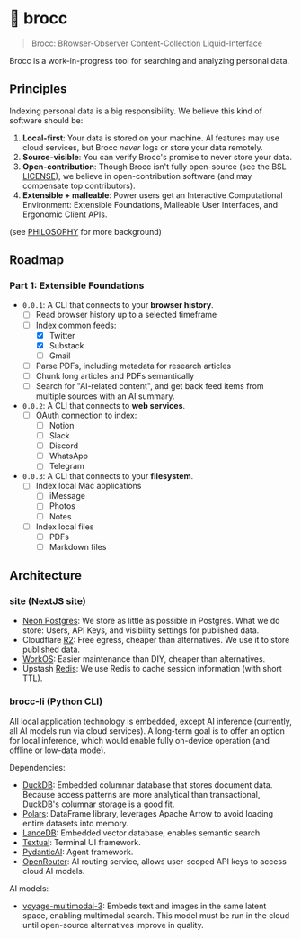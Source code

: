 # 🥦 brocc

> Brocc: BRowser-Observer Content-Collection Liquid-Interface

Brocc is a work-in-progress tool for searching and analyzing personal data.

## Principles

Indexing personal data is a big responsibility. We believe this kind of software should be:

1. **Local-first**: Your data is stored on your machine. AI features may use cloud services, but Brocc _never_ logs or store your data remotely.
2. **Source-visible**: You can verify Brocc's promise to never store your data.
3. **Open-contribution**: Though Brocc isn't fully open-source (see the BSL [LICENSE](LICENSE.md)), we believe in open-contribution software (and may compensate top contributors).
4. **Extensible + malleable**: Power users get an Interactive Computational Environment: Extensible Foundations, Malleable User Interfaces, and Ergonomic Client APIs.

(see [PHILOSOPHY](._NOTES/PHILOSOPHY.md) for more background)

## Roadmap

### Part 1: Extensible Foundations

- `0.0.1`: A CLI that connects to your **browser history**.
  - [ ] Read browser history up to a selected timeframe
  - [ ] Index common feeds:
    - [x] Twitter
    - [x] Substack
    - [ ] Gmail
  - [ ] Parse PDFs, including metadata for research articles
  - [ ] Chunk long articles and PDFs semantically
  - [ ] Search for "AI-related content", and get back feed items from multiple sources with an AI summary.
- `0.0.2`: A CLI that connects to **web services**.
  - [ ] OAuth connection to index:
    - [ ] Notion
    - [ ] Slack
    - [ ] Discord
    - [ ] WhatsApp
    - [ ] Telegram
- `0.0.3`: A CLI that connects to your **filesystem**.
  - [ ] Index local Mac applications
    - [ ] iMessage
    - [ ] Photos
    - [ ] Notes
  - [ ] Index local files
    - [ ] PDFs
    - [ ] Markdown files

## Architecture

### site (NextJS site)

- [Neon Postgres](https://neon.tech/docs/introduction): We store as little as possible in Postgres. What we do store: Users, API Keys, and visibility settings for published data.
- Cloudflare [R2](https://developers.cloudflare.com/r2): Free egress, cheaper than alternatives. We use it to store published data.
- [WorkOS](https://workos.com): Easier maintenance than DIY, cheaper than alternatives.
- Upstash [Redis](https://upstash.com/docs/redis/overall/getstarted): We use Redis to cache session information (with short TTL).

### brocc-li (Python CLI)

All local application technology is embedded, except AI inference (currently, all AI models run via cloud services). A long-term goal is to offer an option for local inference, which would enable fully on-device operation (and offline or low-data mode).

Dependencies:

- [DuckDB](https://duckdb.org): Embedded columnar database that stores document data. Because access patterns are more analytical than transactional, DuckDB's columnar storage is a good fit.
- [Polars](https://docs.pola.rs): DataFrame library, leverages Apache Arrow to avoid loading entire datasets into memory.
- [LanceDB](https://github.com/lancedb/lancedb): Embedded vector database, enables semantic search.
- [Textual](https://www.textualize.io): Terminal UI framework.
- [PydanticAI](https://ai.pydantic.dev): Agent framework.
- [OpenRouter](https://openrouter.ai/docs/quickstart): AI routing service, allows user-scoped API keys to access cloud AI models.

AI models:

- [voyage-multimodal-3](https://blog.voyageai.com/2024/11/12/voyage-multimodal-3): Embeds text and images in the same latent space, enabling multimodal search. This model must be run in the cloud until open-source alternatives improve in quality.
